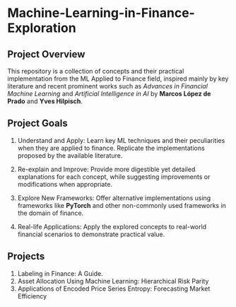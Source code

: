 # Machine-Learning-in-Finance-Exploration 

## Project Overview

This repository is a collection of concepts and their practical implementation from the ML Applied to Finance field, inspired mainly by key literature and recent prominent works such as *Advances in Financial Machine Learning* and *Artificial Intelligence in AI* by **Marcos López de Prado** and **Yves Hilpisch**. 

## Project Goals 

1. Understand and Apply: Learn key ML techniques and their peculiarities when they are applied to finance. Replicate the implementations proposed by the available literature.

2. Re-explain and Improve: Provide more digestible yet detailed explanations for each concept, while suggesting improvements or modifications when appropriate.

3. Explore New Frameworks: Offer alternative implementations using frameworks like **PyTorch** and other non-commonly used frameworks in the domain of finance.

4. Real-life Applications: Apply the explored concepts to real-world financial scenarios to demonstrate practical value.

## Projects

1. Labeling in Finance: A Guide.
2. Asset Allocation Using Machine Learning: Hierarchical Risk Parity
3. Applications of Encoded Price Series Entropy: Forecasting Market Efficiency


